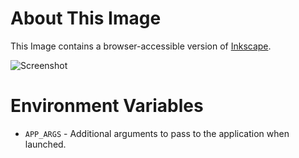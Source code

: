 # About This Image

This Image contains a browser-accessible version of [Inkscape](https://inkscape.org/).

![Screenshot][Image_Screenshot]

[Image_Screenshot]: https://5856039.fs1.hubspotusercontent-na1.net/hubfs/5856039/dockerhub/inkscape.png "Image Screenshot"

# Environment Variables

* `APP_ARGS` - Additional arguments to pass to the application when launched.

